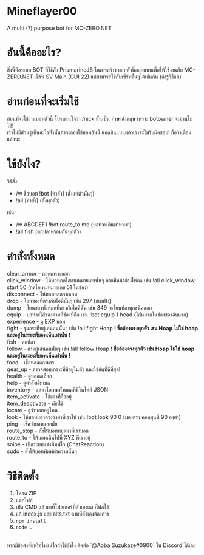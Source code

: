 # Mineflayer00
A multi (?) purpose bot for MC-ZERO.NET

# อันนี้คืออะไร?
สิ่งนี่คือระบบ BOT ที่ใช้ตัว PrismarineJS ในการสร้าง บอทตัวนี้ออกแบบเพื่อให้ใช้งานกับ MC-ZERO.NET เซิร์ฟ SV Main (GUI 22) แต่สามารถใช้กับเซิร์ฟอื่นๆได้เช่นกัน (ถ้ารู้วิธีแก้)

# อ่านก่อนที่จะเริ่มใช้
ก่อนที่จะใช้งานบอทตัวนี้ โปรดแน่ใจว่า /nick นั้นเป็น ภาษาอังกฤษ เพราะ botowner จะอ่านไม่ได้!<br>
เราไม่มีส่วนรู้เห็นอะไรทั้งนั้นถ้าจะลองใช้บอทอันนี้ แอดมินแบนแล้วเราจะไม่รับผิดชอบ! ถือว่าเตือนแล้วนะ

# ใช้ยังไง?
วิธีสั่ง:<br>
- /w ชื่อบอท !bot [คำสั่ง] (สั่งแค่ตัวนั้นๆ)
- !all [คำสั่ง] (สั่งทุกตัว)

เช่น:<br>
- /w ABCDEF1 !bot route_to me (บอทจะเดินมาหาเรา)
- !all fish (ตกปลาพร้อมกันทุกตัว)

# คำสั่งทั้งหมด
clear_armor - ถอดเกราะออก<br>
click_window - ให้บอทกดไอเทมหมายเลขนั้นๆ หากมีหน้าต่างให้กด เช่น !all click_window start 50 (กดไอเทมหมายเลข 51 ในช่อง)<br>
disconnect - ให้บอทออกจากเกม<br>
drop - โยนของที่ตรงกับไอดีนั้นๆ เช่น 297 (ขนมปัง)<br>
dump - โยนของทั้งหมดที่ตรงกับไอดีนั้น เช่น 349 จะโยนปลาทุกชนิดออก<br>
equip - บอทจะใส่ของตามที่ช่องที่ถือ เช่น !bot equip 1 head (ใส่หมวกในช่องของอันแรก)<br>
experience - ดู EXP บอท<br>
fight - รุมกระทืบผู้เล่นคนนั้นๆ เช่น !all fight Hoap **! ชื่อต้องตรงทุกตัว เช่น Hoap ไม่ใช่ hoap และอยู่ในระยะที่บอทเห็นเท่านั้น !**<br>
fish - ตกปลา <br>
follow - ตามผู้เล่นคนนั้นๆ เช่น !all follow Hoap **! ชื่อต้องตรงทุกตัว เช่น Hoap ไม่ใช่ hoap และอยู่ในระยะที่บอทเห็นเท่านั้น !**<br>
food - เช็คหลอดอาหาร<br>
gear_up - ตรวจสอบเกราะที่มีอยู่ในตัว และใช้อันที่ดีที่สุด!<br>
health - ดูหลอดเลือก<br>
help - ดูคำสั่งทั้งหมด<br>
inventory - แสดงไอเทมทั้งหมดที่มีในไฟล์ JSON<br>
item_activate - ใช้ของที่ถืออยู่<br>
item_deactivate - เลิกใช้<br>
locate - ดูว่าบอทอยู่ไหน<br>
look - ให้บอทมองตรงองศาที่เราให้ เช่น !bot look 90 0 (มองตรง คอหมุนที่ 90 องศา)<br>
ping - เช็คว่าบอทแลคมั้ย<br>
route_stop - สั่งให้บอทหยุดมาที่เราบอก<br>
route_to - ให้บอทเดินไปที่ XYZ ที่เราอยู่ <br>
snipe - เปิดระบบแข่งพิมพ์ไว (ChatReaction)<br>
sudo - สั่งให้บอทพิมพ์คำความนั้นๆ<br>

# วิธีติดตั้ง
1. โหลด ZIP
2. แตกไฟลฺ์
3. เปิด CMD แล้วมาที่โฟลเดอร์ที่ตัวเองแตกไฟล์ไว้
4. แก้ index.js และ alts.txt ตามที่ตัวเองต้องการ
5. `npm install`
6. `node .`
<br>
หากมีข้อสงสัยหรือไม่แน่ใจว่าใช้ยังไง ติดต่อ `@Aoba Suzukaze#0900` ใน Discord ได้เลย
